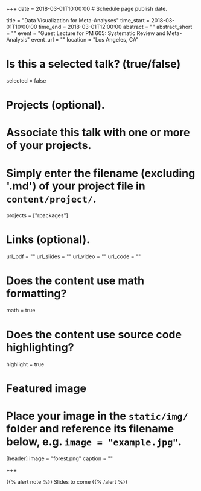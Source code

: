 +++
date = 2018-03-01T10:00:00  # Schedule page publish date.

title = "Data Visualization for Meta-Analyses"
time_start = 2018-03-01T10:00:00 
time_end = 2018-03-01T12:00:00 
abstract = ""
abstract_short = ""
event = "Guest Lecture for PM 605: Systematic Review and Meta-Analysis"
event_url = ""
location = "Los Angeles, CA"

# Is this a selected talk? (true/false)
selected = false

# Projects (optional).
#   Associate this talk with one or more of your projects.
#   Simply enter the filename (excluding '.md') of your project file in `content/project/`.
projects = ["rpackages"]

# Links (optional).
url_pdf = ""
url_slides = ""
url_video = ""
url_code = ""

# Does the content use math formatting?
math = true

# Does the content use source code highlighting?
highlight = true

# Featured image
# Place your image in the `static/img/` folder and reference its filename below, e.g. `image = "example.jpg"`.
[header]
image = "forest.png"
caption = ""

+++

{{% alert note %}}
Slides to come
{{% /alert %}}
